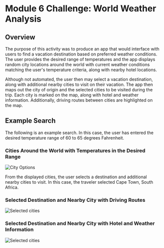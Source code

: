 # Module 6 Challenge: World Weather Analysis

## Overview
The purpose of this activity was to produce an app that would interface with users to find a vacation destination based on preferred weather conditions. The user provides the desired range of temperatures and the app displays random city locations around the world with current weather conditions matching the user's temperature criteria, along with nearby hotel locations. 

Although not automated, the user then may select a vacation destination, along with additional nearby cities to visit on their vacation.  The app then maps out the city of origin and the selected cities to be visited during the trip. Each city is marked on the map, along with hotel and weather information. Additionally, driving routes between cities are highlighted on the map.

## Example Search
The following is an example search. In this case, the user has entered the desired temperature range of 60 to 65 degrees Fahrenheit.

### Cities Around the World with Temperatures in the Desired Range
![City Options]("Vacation_Search/WeatherPy_vacation_map.png")

From the displayed cities, the user selects a destination and additional nearby cities to visit. In this case, the traveler selected Cape Town, South Africa. 

### Selected Destination and Nearby City with Driving Routes
![Selected cities](WeatherPy_travel_map.png)

### Selected Destination and Nearby City with Hotel and Weather Information
![Selected cities](WeatherPy_travel_map_markers.png)
